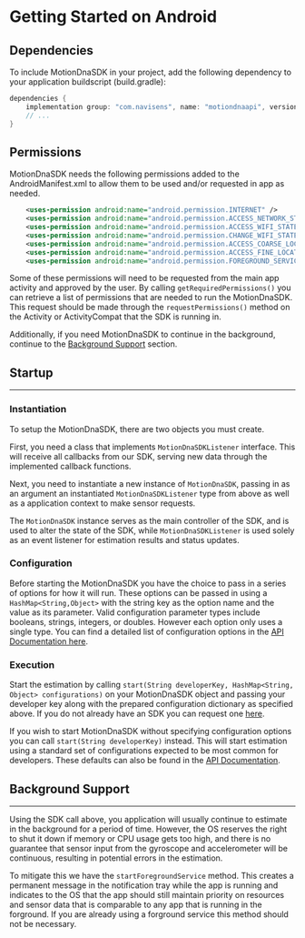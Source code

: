 # Getting Started on Android

## Dependencies ##

To include MotionDnaSDK in your project, add the following dependency to your application buildscript (build.gradle):

```gradle
dependencies {
    implementation group: "com.navisens", name: "motiondnaapi", version: "2.0.0", changing: true
    // ...
}
```

## Permissions ##

MotionDnaSDK needs the following permissions added to the AndroidManifest.xml to allow them to be used and/or requested in app as needed.

``` xml
    <uses-permission android:name="android.permission.INTERNET" />
    <uses-permission android:name="android.permission.ACCESS_NETWORK_STATE" />
    <uses-permission android:name="android.permission.ACCESS_WIFI_STATE" />
    <uses-permission android:name="android.permission.CHANGE_WIFI_STATE" />
    <uses-permission android:name="android.permission.ACCESS_COARSE_LOCATION" />
    <uses-permission android:name="android.permission.ACCESS_FINE_LOCATION" />
    <uses-permission android:name="android.permission.FOREGROUND_SERVICE" />
```

Some of these permissions will need to be requested from the main app activity and approved by the user. By calling `getRequiredPermissions()` you can retrieve a list of permissions that are needed to run the MotionDnaSDK. This request should be made through the `requestPermissions()` method on the Activity or ActivityCompat that the SDK is running in.

Additionally, if you need MotionDnaSDK to continue in the background, continue to the [Background Support](#background-support) section.

## Startup ##
-----

### Instantiation ###
To setup the MotionDnaSDK, there are two objects you must create.

First, you need a class that implements `MotionDnaSDKListener` interface. This will receive all callbacks from our SDK, serving new data through the implemented callback functions.

Next, you need to instantiate a new instance of `MotionDnaSDK`, passing in as an argument an instantiated `MotionDnaSDKListener` type from above as well as a application context to make sensor requests.

The `MotionDnaSDK` instance serves as the main controller of the SDK, and is used to alter the state of the SDK, while `MotionDnaSDKListener` is used solely as an event listener for estimation results and status updates.

### Configuration ###
Before starting the MotionDnaSDK you have the choice to pass in a series of options for how it will run. These options can be passed in using a `HashMap<String,Object>` with the string key as the option name and the value as its parameter. Valid configuration parameter types include booleans, strings, integers, or doubles. However each option only uses a single type. You can find a detailed list of configuration options in the [API Documentation here](API.Android.md).


### Execution ###
Start the estimation by calling `start(String developerKey, HashMap<String, Object> configurations)` on your MotionDnaSDK object and passing your developer key along with the prepared configuration dictionary as specified above. If you do not already have an SDK you can request one [here](https://navisens.com/#contact).

If you wish to start MotionDnaSDK without specifying configuration options you can call `start(String developerKey)` instead. This will start estimation using a standard set of configurations expected to be most common for developers. These defaults can also be found in the [API Documentation](API.Android.md).



## Background Support ##
------------------------
Using the SDK call above, you application will usually continue to estimate in the background for a period of time. However, the OS reserves the right to shut it down if memory or CPU usage gets too high, and there is no guarantee that sensor input from the gyroscope and accelerometer will be continuous, resulting in potential errors in the estimation.

To mitigate this we have the `startForegroundService` method. This creates a permanent message in the notification tray while the app is running and indicates to the OS that the app should still maintain priority on resources and sensor data that is comparable to any app that is running in the forground. If you are already using a forground service this method should not be necessary.